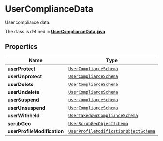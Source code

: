 

# UserComplianceData

User compliance data.

The class is defined in **[UserComplianceData.java](../../src/main/java/example/micronaut/model/UserComplianceData.java)**

## Properties

Name | Type | Description | Notes
------------ | ------------- | ------------- | -------------
**userProtect** | [`UserComplianceSchema`](UserComplianceSchema.md) |  | 
**userUnprotect** | [`UserComplianceSchema`](UserComplianceSchema.md) |  | 
**userDelete** | [`UserComplianceSchema`](UserComplianceSchema.md) |  | 
**userUndelete** | [`UserComplianceSchema`](UserComplianceSchema.md) |  | 
**userSuspend** | [`UserComplianceSchema`](UserComplianceSchema.md) |  | 
**userUnsuspend** | [`UserComplianceSchema`](UserComplianceSchema.md) |  | 
**userWithheld** | [`UserTakedownComplianceSchema`](UserTakedownComplianceSchema.md) |  | 
**scrubGeo** | [`UserScrubGeoObjectSchema`](UserScrubGeoObjectSchema.md) |  | 
**userProfileModification** | [`UserProfileModificationObjectSchema`](UserProfileModificationObjectSchema.md) |  | 











